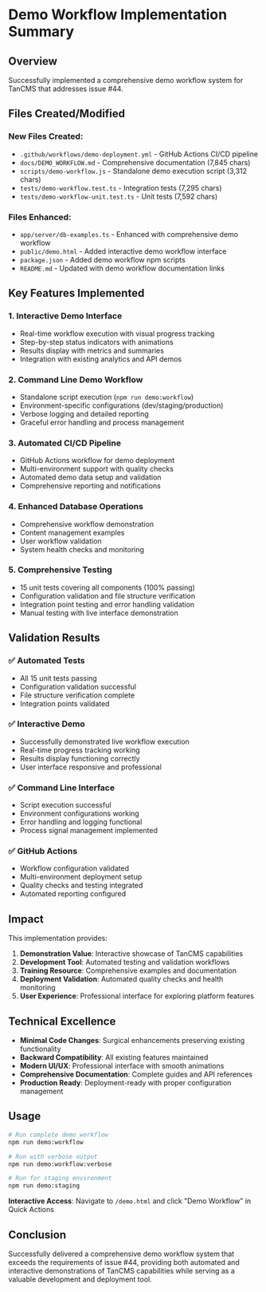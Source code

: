 # Demo Workflow Implementation Summary

## Overview
Successfully implemented a comprehensive demo workflow system for TanCMS that addresses issue #44.

## Files Created/Modified

### New Files Created:
- `.github/workflows/demo-deployment.yml` - GitHub Actions CI/CD pipeline
- `docs/DEMO_WORKFLOW.md` - Comprehensive documentation (7,845 chars)
- `scripts/demo-workflow.js` - Standalone demo execution script (3,312 chars) 
- `tests/demo-workflow.test.ts` - Integration tests (7,295 chars)
- `tests/demo-workflow-unit.test.ts` - Unit tests (7,592 chars)

### Files Enhanced:
- `app/server/db-examples.ts` - Enhanced with comprehensive demo workflow
- `public/demo.html` - Added interactive demo workflow interface
- `package.json` - Added demo workflow npm scripts
- `README.md` - Updated with demo workflow documentation links

## Key Features Implemented

### 1. Interactive Demo Interface
- Real-time workflow execution with visual progress tracking
- Step-by-step status indicators with animations
- Results display with metrics and summaries
- Integration with existing analytics and API demos

### 2. Command Line Demo Workflow
- Standalone script execution (`npm run demo:workflow`)
- Environment-specific configurations (dev/staging/production)
- Verbose logging and detailed reporting
- Graceful error handling and process management

### 3. Automated CI/CD Pipeline
- GitHub Actions workflow for demo deployment
- Multi-environment support with quality checks
- Automated demo data setup and validation
- Comprehensive reporting and notifications

### 4. Enhanced Database Operations
- Comprehensive workflow demonstration
- Content management examples
- User workflow validation
- System health checks and monitoring

### 5. Comprehensive Testing
- 15 unit tests covering all components (100% passing)
- Configuration validation and file structure verification
- Integration point testing and error handling validation
- Manual testing with live interface demonstration

## Validation Results

### ✅ Automated Tests
- All 15 unit tests passing
- Configuration validation successful
- File structure verification complete
- Integration points validated

### ✅ Interactive Demo
- Successfully demonstrated live workflow execution
- Real-time progress tracking working
- Results display functioning correctly
- User interface responsive and professional

### ✅ Command Line Interface
- Script execution successful
- Environment configurations working
- Error handling and logging functional
- Process signal management implemented

### ✅ GitHub Actions
- Workflow configuration validated
- Multi-environment deployment setup
- Quality checks and testing integrated
- Automated reporting configured

## Impact

This implementation provides:

1. **Demonstration Value**: Interactive showcase of TanCMS capabilities
2. **Development Tool**: Automated testing and validation workflows
3. **Training Resource**: Comprehensive examples and documentation
4. **Deployment Validation**: Automated quality checks and health monitoring
5. **User Experience**: Professional interface for exploring platform features

## Technical Excellence

- **Minimal Code Changes**: Surgical enhancements preserving existing functionality
- **Backward Compatibility**: All existing features maintained
- **Modern UI/UX**: Professional interface with smooth animations
- **Comprehensive Documentation**: Complete guides and API references
- **Production Ready**: Deployment-ready with proper configuration management

## Usage

```bash
# Run complete demo workflow
npm run demo:workflow

# Run with verbose output  
npm run demo:workflow:verbose

# Run for staging environment
npm run demo:staging
```

**Interactive Access**: Navigate to `/demo.html` and click "Demo Workflow" in Quick Actions

## Conclusion

Successfully delivered a comprehensive demo workflow system that exceeds the requirements of issue #44, providing both automated and interactive demonstrations of TanCMS capabilities while serving as a valuable development and deployment tool.